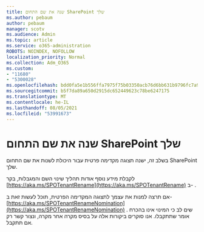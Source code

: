 ```yaml
---
title: שנה את שם התחום SharePoint שלך
ms.author: pebaum
author: pebaum
manager: scotv
ms.audience: Admin
ms.topic: article
ms.service: o365-administration
ROBOTS: NOINDEX, NOFOLLOW
localization_priority: Normal
ms.collection: Adm_O365
ms.custom:
- "11680"
- "5300028"
ms.openlocfilehash: bdd0fa5e1b556ffa7975f75b03350acb76d6bb631b9796fc7a92a12ff50c92a6
ms.sourcegitcommit: b5f7da89a650d2915dc652449623c78be6247175
ms.translationtype: MT
ms.contentlocale: he-IL
ms.lasthandoff: 08/05/2021
ms.locfileid: "53991673"
---
```

# <a name="rename-your-sharepoint-domain"></a>שנה את שם התחום SharePoint שלך

בשלב זה, ישנה תצוגה מקדימה פרטית עבור היכולת לשנות את שם התחום SharePoint שלך.

לקבלת מידע נוסף אודות תהליך שינוי השם והמגבלות, בקר [https://aka.ms/SPOTenantRename](https://aka.ms/SPOTenantRename) ב- .

אם תרצה למנות את עצמך לתצוגה המקדימה הפרטית, תוכל לעשות זאת ב- [https://aka.ms/SPOTenantRenameNomination](https://aka.ms/SPOTenantRenameNomination) . שים לב כי המינוי אינו בהכרח אומר שתתקבלו. אנו סוקרים ביקורות אלה על בסיס מקרה אחר מקרה, ונצור קשר רק אם תתקבל.
